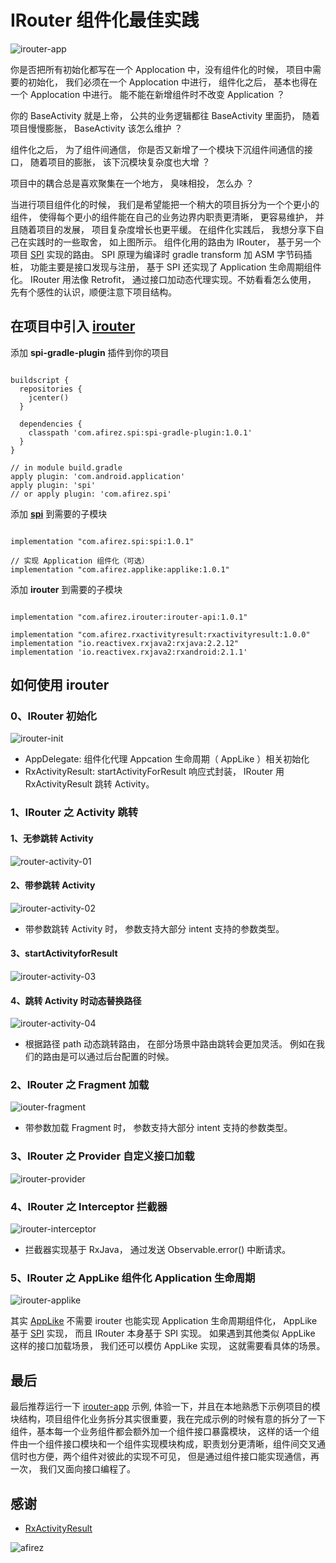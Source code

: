 # IRouter 组件化最佳实践
![irouter-app](https://raw.githubusercontent.com/afirez/images/master/vscode/README_CN-irouter-app.png)

你是否把所有初始化都写在一个 Applocation 中，没有组件化的时候， 项目中需要的初始化， 我们必须在一个 Applocation 中进行， 组件化之后， 基本也得在一个 Applocation 中进行。 能不能在新增组件时不改变 Application ？

你的 BaseActivity 就是上帝， 公共的业务逻辑都往 BaseActivity 里面扔， 随着项目慢慢膨胀， BaseActivity 该怎么维护 ？

组件化之后， 为了组件间通信， 你是否又新增了一个模块下沉组件间通信的接口， 随着项目的膨胀， 该下沉模块复杂度也大增 ？

项目中的耦合总是喜欢聚集在一个地方， 臭味相投， 怎么办 ？

当进行项目组件化的时候， 我们是希望能把一个稍大的项目拆分为一个个更小的组件， 使得每个更小的组件能在自己的业务边界内职责更清晰， 更容易维护， 并且随着项目的发展， 项目复杂度增长也更平缓。 在组件化实践后， 我想分享下自己在实践时的一些取舍， 如上图所示。 组件化用的路由为 IRouter， 基于另一个项目 [SPI](https://github.com/afirez/spi) 实现的路由。 SPI 原理为编译时 gradle transform 加 ASM 字节码插桩， 功能主要是接口发现与注册， 基于 SPI 还实现了 Application 生命周期组件化。 IRouter 用法像 Retrofit， 通过接口加动态代理实现。不妨看看怎么使用， 先有个感性的认识，顺便注意下项目结构。

## 在项目中引入 [irouter](https://github.com/afirez/irouter)

添加 **spi-gradle-plugin** 插件到你的项目

```

buildscript {
  repositories {
    jcenter()
  }

  dependencies {
    classpath 'com.afirez.spi:spi-gradle-plugin:1.0.1'
  }
}

// in module build.gradle
apply plugin: 'com.android.application'
apply plugin: 'spi'
// or apply plugin: 'com.afirez.spi'
```

添加 **[spi](https://github.com/afirez/spi)** 到需要的子模块

```

implementation "com.afirez.spi:spi:1.0.1"

// 实现 Application 组件化（可选）
implementation "com.afirez.applike:applike:1.0.1"
```

添加 **irouter** 到需要的子模块

```

implementation "com.afirez.irouter:irouter-api:1.0.1"

implementation "com.afirez.rxactivityresult:rxactivityresult:1.0.0"
implementation "io.reactivex.rxjava2:rxjava:2.2.12"
implementation 'io.reactivex.rxjava2:rxandroid:2.1.1'

```

## 如何使用 irouter

### 0、IRouter 初始化

![irouter-init](https://raw.githubusercontent.com/afirez/images/master/vscode/README_CN-irouter-init.png)

- AppDelegate: 组件化代理 Appcation 生命周期（ AppLike ）相关初始化
- RxActivityResult: startActivityForResult 响应式封装， IRouter 用 RxActivityResult 跳转 Activity。

### 1、IRouter 之 Activity 跳转

#### 1、无参跳转 Activity

![router-activity-01](https://raw.githubusercontent.com/afirez/images/master/vscode/README-irouter-activity-01.png)

#### 2、带参跳转 Activity

![irouter-activity-02](https://raw.githubusercontent.com/afirez/images/master/vscode/README-irouter-activity-02.png)

- 带参数跳转 Activity 时， 参数支持大部分 intent 支持的参数类型。

#### 3、startActivityforResult

![irouter-activity-03](https://raw.githubusercontent.com/afirez/images/master/vscode/README-irouter-activity-03.png)

#### 4、跳转 Activity 时动态替换路径

![irouter-activity-04](https://raw.githubusercontent.com/afirez/images/master/vscode/README-irouter-activity-04.png)

- 根据路径 path 动态跳转路由， 在部分场景中路由跳转会更加灵活。 例如在我们的路由是可以通过后台配置的时候。

### 2、IRouter 之 Fragment 加载

![iouter-fragment](https://raw.githubusercontent.com/afirez/images/master/vscode/README-iouter-fragment.png)

- 带参数加载 Fragment 时， 参数支持大部分 intent 支持的参数类型。

### 3、IRouter 之 Provider 自定义接口加载

![irouter-provider](https://raw.githubusercontent.com/afirez/images/master/vscode/README-irouter-provider.png)

### 4、IRouter 之 Interceptor 拦截器

![irouter-interceptor](https://raw.githubusercontent.com/afirez/images/master/vscode/README-irouter-interceptor.png)

- 拦截器实现基于 RxJava， 通过发送 Observable.error() 中断请求。

### 5、IRouter 之 AppLike 组件化 Application 生命周期

![irouter-applike](https://raw.githubusercontent.com/afirez/images/master/vscode/README_CN-irouter-applike.png)

 其实 [AppLike](https://github.com/afirez/spi) 不需要 irouter 也能实现 Application 生命周期组件化， AppLike 基于 [SPI](https://github.com/afirez/spi) 实现， 而且 IRouter 本身基于 SPI 实现。 如果遇到其他类似 AppLike 这样的接口加载场景， 我们还可以模仿 AppLike 实现， 这就需要看具体的场景。

## 最后

最后推荐运行一下 [irouter-app](https://github.com/afirez/irouter) 示例, 体验一下，并且在本地熟悉下示例项目的模块结构，项目组件化业务拆分其实很重要，我在完成示例的时候有意的拆分了一下组件，基本每一个业务组件都会额外加一个组件接口暴露模块， 这样的话一个组件由一个组件接口模块和一个组件实现模块构成，职责划分更清晰，组件间交叉通信时也方便，两个组件对彼此的实现不可见， 但是通过组件接口能实现通信，再一次， 我们又面向接口编程了。

## 感谢

- [RxActivityResult](https://github.com/VictorAlbertos/RxActivityResult)

![afirez](https://raw.githubusercontent.com/afirez/images/master/vscode/README_CN-afirez-200.jpg)
